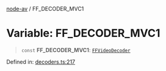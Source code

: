 [node-av](../globals.md) / FF\_DECODER\_MVC1

# Variable: FF\_DECODER\_MVC1

> `const` **FF\_DECODER\_MVC1**: [`FFVideoDecoder`](../type-aliases/FFVideoDecoder.md)

Defined in: [decoders.ts:217](https://github.com/seydx/av/blob/f8631fc881b394300b1479f511d55cf1c370a87f/src/constants/decoders.ts#L217)
